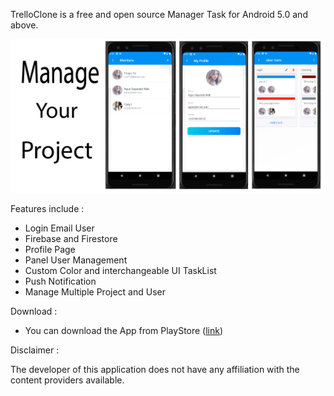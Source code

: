 TrelloClone is a free and open source Manager Task for Android 5.0 and above.

![alt text](https://raw.githubusercontent.com/tonyhart7/TrelloClone/Asset/documentation/feature-01.png) 


Features include :
- Login Email User
- Firebase and Firestore 
- Profile Page
- Panel User Management 
- Custom Color and interchangeable UI TaskList
- Push Notification
- Manage Multiple Project and User

Download : 
- You can download the App from PlayStore ([link](https://play.google.com/store/apps/details?id=com.projemanag))

Disclaimer : 

The developer of this application does not have any affiliation with the content providers available.
